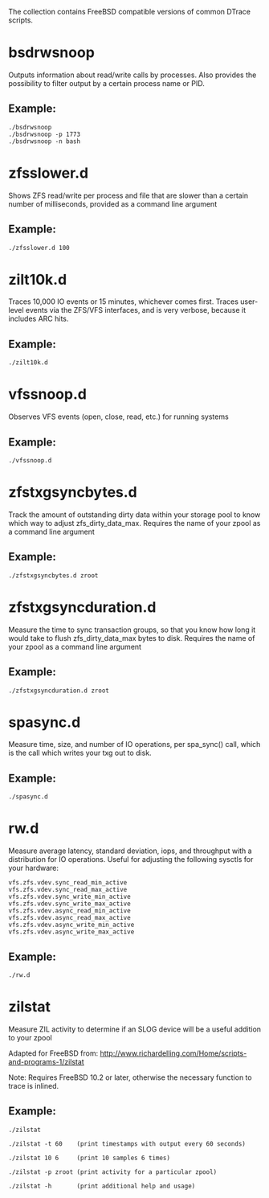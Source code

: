 The collection contains FreeBSD compatible versions of common DTrace scripts.

# bsdrwsnoop

Outputs information about read/write calls by processes.
Also provides the possibility to filter output by a certain process
name or PID.

## Example:
    ./bsdrwsnoop
    ./bsdrwsnoop -p 1773
    ./bsdrwsnoop -n bash

# zfsslower.d

Shows ZFS read/write per process and file that are slower than
a certain number of milliseconds, provided as a command line argument

## Example:
    ./zfsslower.d 100

# zilt10k.d

Traces 10,000 IO events or 15 minutes, whichever comes first. Traces user-level events via the
ZFS/VFS interfaces, and is very verbose, because it includes ARC hits.

## Example:
    ./zilt10k.d

# vfssnoop.d

Observes VFS events (open, close, read, etc.) for running systems

## Example:
    ./vfssnoop.d

# zfstxgsyncbytes.d

Track the amount of outstanding dirty data within your storage pool to know which way to adjust zfs_dirty_data_max.
Requires the name of your zpool as a command line argument

## Example:
    ./zfstxgsyncbytes.d zroot

# zfstxgsyncduration.d

Measure the time to sync transaction groups, so that you know how long it would take to flush zfs_dirty_data_max bytes to disk.
Requires the name of your zpool as a command line argument

## Example:
    ./zfstxgsyncduration.d zroot

# spasync.d

Measure time, size, and number of IO operations, per spa_sync() call, which is the call which writes your txg out to disk.

## Example:
    ./spasync.d

# rw.d

Measure average latency, standard deviation, iops, and throughput with a distribution for IO operations. Useful for adjusting 
the following sysctls for your hardware:

	vfs.zfs.vdev.sync_read_min_active
	vfs.zfs.vdev.sync_read_max_active
	vfs.zfs.vdev.sync_write_min_active
	vfs.zfs.vdev.sync_write_max_active
	vfs.zfs.vdev.async_read_min_active
	vfs.zfs.vdev.async_read_max_active
	vfs.zfs.vdev.async_write_min_active
	vfs.zfs.vdev.async_write_max_active

## Example:
    ./rw.d

# zilstat

Measure ZIL activity to determine if an SLOG device will be a useful addition to your zpool

Adapted for FreeBSD from: http://www.richardelling.com/Home/scripts-and-programs-1/zilstat

Note: Requires FreeBSD 10.2 or later, otherwise the necessary function to trace is inlined.

## Example:
    ./zilstat

    ./zilstat -t 60    (print timestamps with output every 60 seconds)

	./zilstat 10 6     (print 10 samples 6 times)

	./zilstat -p zroot (print activity for a particular zpool)

	./zilstat -h       (print additional help and usage)



